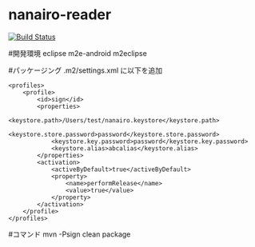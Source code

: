 nanairo-reader
==============
[![Build Status](https://travis-ci.org/va034600/nanairo-reader.png?branch=master)](https://travis-ci.org/va034600/nanairo-reader)

#開発環境
	eclipse
		m2e-android
		m2eclipse

#パッケージング
.m2/settings.xml に以下を追加

	<profiles>
		<profile>
			<id>sign</id>
			<properties>
				<keystore.path>/Users/test/nanairo.keystore</keystore.path>
				<keystore.store.password>password</keystore.store.password>
				<keystore.key.password>password</keystore.key.password>
				<keystore.alias>abcalias</keystore.alias>
			</properties>
			<activation>
				<activeByDefault>true</activeByDefault>
				<property>
					<name>performRelease</name>
					<value>true</value>
				</property>
			</activation>
		</profile>
	</profiles>

#コマンド
	mvn -Psign clean package



